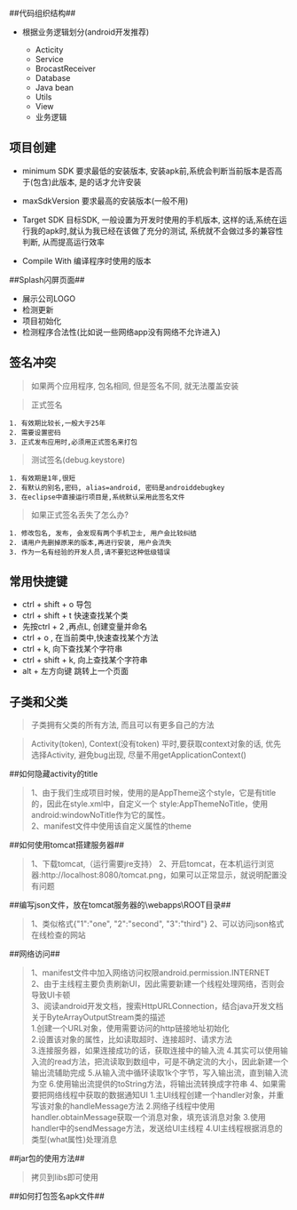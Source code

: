 ##代码组织结构##  
 - 根据业务逻辑划分(android开发推荐)

	- Acticity
	- Service
	- BrocastReceiver
	- Database
	- Java bean
	- Utils
	- View
	- 业务逻辑

## 项目创建 ##

- minimum SDK 要求最低的安装版本, 安装apk前,系统会判断当前版本是否高于(包含)此版本, 是的话才允许安装

- maxSdkVersion 要求最高的安装版本(一般不用)

- Target SDK 目标SDK, 一般设置为开发时使用的手机版本, 这样的话,系统在运行我的apk时,就认为我已经在该做了充分的测试, 系统就不会做过多的兼容性判断, 从而提高运行效率

- Compile With 编译程序时使用的版本

##Splash闪屏页面##
 - 展示公司LOGO
 - 检测更新
 - 项目初始化
 - 检测程序合法性(比如说一些网络app没有网络不允许进入)

## 签名冲突 ##

> 如果两个应用程序, 包名相同, 但是签名不同, 就无法覆盖安装

> 正式签名

	1. 有效期比较长,一般大于25年
	2. 需要设置密码
	3. 正式发布应用时,必须用正式签名来打包

> 测试签名(debug.keystore)

	1. 有效期是1年,很短
	2. 有默认的别名,密码, alias=android, 密码是androiddebugkey
	3. 在eclipse中直接运行项目是,系统默认采用此签名文件

> 如果正式签名丢失了怎么办?

	1. 修改包名, 发布, 会发现有两个手机卫士, 用户会比较纠结
	2. 请用户先删掉原来的版本,再进行安装, 用户会流失
	3. 作为一名有经验的开发人员,请不要犯这种低级错误

## 常用快捷键 ##

- ctrl + shift + o 导包
- ctrl + shift + t 快速查找某个类
- 先按ctrl + 2 ,再点L, 创建变量并命名
- ctrl + o , 在当前类中,快速查找某个方法
- ctrl + k, 向下查找某个字符串
- ctrl + shift + k, 向上查找某个字符串
- alt + 左方向键 跳转上一个页面

## 子类和父类 ##

> 子类拥有父类的所有方法, 而且可以有更多自己的方法

> Activity(token), Context(没有token)
> 平时,要获取context对象的话, 优先选择Activity, 避免bug出现, 尽量不用getApplicationContext()

##如何隐藏activity的title
>1、由于我们生成项目时候，使用的是AppTheme这个style，它是有title的，因此在style.xml中，自定义一个
>  style:AppThemeNoTitle，使用android:windowNoTitle作为它的属性。  
>2、manifest文件中使用该自定义属性的theme

##如何使用tomcat搭建服务器##
>1、下载tomcat,（运行需要jre支持）
>2、开启tomcat，在本机运行浏览器:http://localhost:8080/tomcat.png，如果可以正常显示，就说明配置没有问题

##编写json文件，放在tomcat服务器的\webapps\ROOT目录##
>1、类似格式{"1":"one", "2":"second", "3":"third"}
>2、可以访问json格式在线检查的网站

##网络访问##
>1、manifest文件中加入网络访问权限android.permission.INTERNET  
>2、由于主线程主要负责刷新UI，因此需要新建一个线程处理网络，否则会导致UI卡顿  
>3、阅读android开发文档，搜索HttpURLConnection，结合java开发文档关于ByteArrayOutputStream类的描述  
	1.创建一个URL对象，使用需要访问的http链接地址初始化  
	2.设置该对象的属性，比如读取超时、连接超时、请求方法  
	3.连接服务器，如果连接成功的话，获取连接中的输入流
	4.其实可以使用输入流的read方法，把流读取到数组中，可是不确定流的大小，因此新建一个输出流辅助完成
	5.从输入流中循环读取1k个字节，写入输出流，直到输入流为空
	6.使用输出流提供的toString方法，将输出流转换成字符串
>4、如果需要把网络线程中获取的数据通知UI
	1.主UI线程创建一个handler对象，并重写该对象的handleMessage方法
	2.网络子线程中使用handler.obtainMessage获取一个消息对象，填充该消息对象
	3.使用handler中的sendMessage方法，发送给UI主线程
	4.UI主线程根据消息的类型(what属性)处理消息

##jar包的使用方法##
>拷贝到libs即可使用

##如何打包签名apk文件##